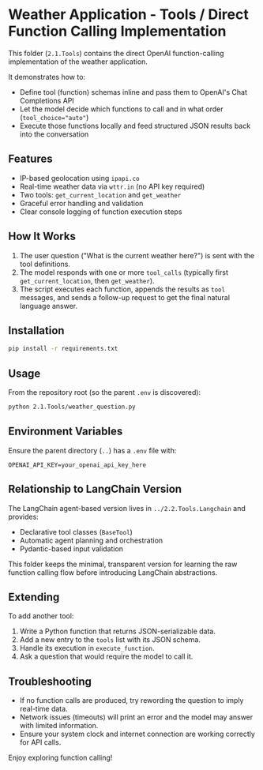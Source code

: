 # Weather Application - Tools / Direct Function Calling Implementation

This folder (`2.1.Tools`) contains the direct OpenAI function-calling implementation of the weather application.

It demonstrates how to:
- Define tool (function) schemas inline and pass them to OpenAI's Chat Completions API
- Let the model decide which functions to call and in what order (`tool_choice="auto"`)
- Execute those functions locally and feed structured JSON results back into the conversation

## Features
- IP-based geolocation using `ipapi.co`
- Real-time weather data via `wttr.in` (no API key required)
- Two tools: `get_current_location` and `get_weather`
- Graceful error handling and validation
- Clear console logging of function execution steps

## How It Works
1. The user question ("What is the current weather here?") is sent with the tool definitions.
2. The model responds with one or more `tool_calls` (typically first `get_current_location`, then `get_weather`).
3. The script executes each function, appends the results as `tool` messages, and sends a follow-up request to get the final natural language answer.

## Installation
```bash
pip install -r requirements.txt
```

## Usage
From the repository root (so the parent `.env` is discovered):
```bash
python 2.1.Tools/weather_question.py
```

## Environment Variables
Ensure the parent directory (`..`) has a `.env` file with:
```
OPENAI_API_KEY=your_openai_api_key_here
```

## Relationship to LangChain Version
The LangChain agent-based version lives in `../2.2.Tools.Langchain` and provides:
- Declarative tool classes (`BaseTool`)
- Automatic agent planning and orchestration
- Pydantic-based input validation

This folder keeps the minimal, transparent version for learning the raw function calling flow before introducing LangChain abstractions.

## Extending
To add another tool:
1. Write a Python function that returns JSON-serializable data.
2. Add a new entry to the `tools` list with its JSON schema.
3. Handle its execution in `execute_function`.
4. Ask a question that would require the model to call it.

## Troubleshooting
- If no function calls are produced, try rewording the question to imply real-time data.
- Network issues (timeouts) will print an error and the model may answer with limited information.
- Ensure your system clock and internet connection are working correctly for API calls.

Enjoy exploring function calling!
